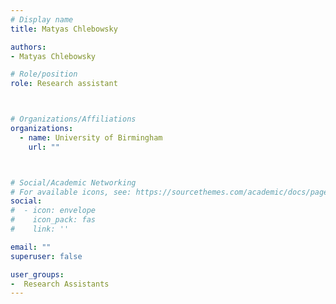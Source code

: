 ```yaml
---
# Display name
title: Matyas Chlebowsky

authors:
- Matyas Chlebowsky

# Role/position
role: Research assistant



# Organizations/Affiliations
organizations:
  - name: University of Birmingham
    url: ""



# Social/Academic Networking
# For available icons, see: https://sourcethemes.com/academic/docs/page-builder/#icons
social:
#  - icon: envelope
#    icon_pack: fas
#    link: ''

email: ""
superuser: false

user_groups:
-  Research Assistants
---
```

